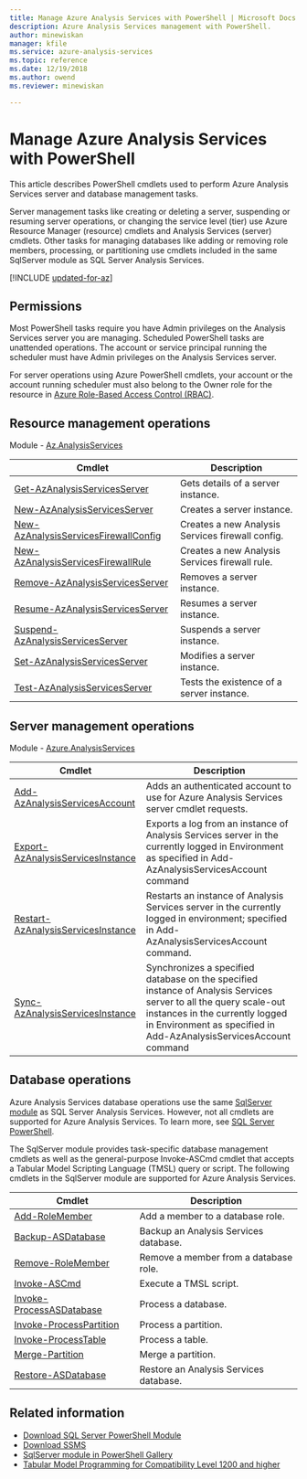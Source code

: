 ```yaml
---
title: Manage Azure Analysis Services with PowerShell | Microsoft Docs
description: Azure Analysis Services management with PowerShell.
author: minewiskan
manager: kfile
ms.service: azure-analysis-services
ms.topic: reference
ms.date: 12/19/2018
ms.author: owend
ms.reviewer: minewiskan

---
```


# Manage Azure Analysis Services with PowerShell

This article describes PowerShell cmdlets used to perform Azure Analysis Services server and database management tasks. 

Server management tasks like creating or deleting a server, suspending or resuming server operations, or changing the service level (tier) use Azure Resource Manager (resource) cmdlets and Analysis Services (server) cmdlets. Other tasks for managing databases like adding or removing role members, processing, or partitioning use cmdlets included in the same SqlServer module as SQL Server Analysis Services.

[!INCLUDE [updated-for-az](../../includes/updated-for-az.md)]

## Permissions

Most PowerShell tasks require you have Admin privileges on the Analysis Services server you are managing. Scheduled PowerShell tasks are unattended operations. The account or service principal running the scheduler must have Admin privileges on the Analysis Services server. 

For server operations using Azure PowerShell cmdlets, your account or the account running scheduler must also belong to the Owner role for the resource in [Azure Role-Based Access Control (RBAC)](../role-based-access-control/overview.md). 

## Resource management operations 

Module - [Az.AnalysisServices](/powershell/module/az.analysisservices)

|Cmdlet|Description| 
|------------|-----------------| 
|[Get-AzAnalysisServicesServer](/powershell/module/az.analysisservices/get-azanalysisservicesserver)|Gets details of a server instance.|  
|[New-AzAnalysisServicesServer](/powershell/module/az.analysisservices/new-azanalysisservicesserver)|Creates a server instance.|   
|[New-AzAnalysisServicesFirewallConfig](/powershell/module/az.analysisservices/new-azanalysisservicesfirewallconfig)|Creates a new Analysis Services firewall config.|   
|[New-AzAnalysisServicesFirewallRule](/powershell/module/az.analysisservices/new-azanalysisservicesfirewallrule)|Creates a new Analysis Services firewall rule.|   
|[Remove-AzAnalysisServicesServer](/powershell/module/az.analysisservices/remove-azanalysisservicesserver)|Removes a server instance.|  
|[Resume-AzAnalysisServicesServer](/powershell/module/az.analysisservices/resume-azanalysisservicesserver)|Resumes a server instance.|  
|[Suspend-AzAnalysisServicesServer](/powershell/module/az.analysisservices/suspend-azanalysisservicesserver)|Suspends a server instance.| 
|[Set-AzAnalysisServicesServer](/powershell/module/az.analysisservices/set-azanalysisservicesserver)|Modifies a server instance.|   
|[Test-AzAnalysisServicesServer](/powershell/module/az.analysisservices/test-azanalysisservicesserver)|Tests the existence of a server  instance.| 

## Server management operations

Module - [Azure.AnalysisServices](https://www.powershellgallery.com/packages/Azure.AnalysisServices)

|Cmdlet|Description| 
|------------|-----------------| 
|[Add-AzAnalysisServicesAccount](/powershell/module/az.analysisservices/add-AzAnalysisServicesaccount)|Adds an authenticated account to use for Azure Analysis Services server cmdlet requests.| 
|[Export-AzAnalysisServicesInstance](/powershell/module/az.analysisservices/export-AzAnalysisServicesinstancelog)|Exports a log from an instance of Analysis Services server in the currently logged in Environment as specified in Add-AzAnalysisServicesAccount command|  
|[Restart-AzAnalysisServicesInstance](/powershell/module/az.analysisservices/restart-AzAnalysisServicesinstance)|Restarts an instance of Analysis Services server in the currently logged in environment; specified in Add-AzAnalysisServicesAccount command.|  
|[Sync-AzAnalysisServicesInstance](/powershell/module/az.analysisservices/restart-AzAnalysisServicesinstance)|Synchronizes a specified database on the specified instance of Analysis Services server to all the query scale-out instances in the currently logged in Environment as specified in Add-AzAnalysisServicesAccount command|  

## Database operations

Azure Analysis Services database operations use the same [SqlServer module](https://www.powershellgallery.com/packages/SqlServer) as SQL Server Analysis Services. However, not all cmdlets are supported for Azure Analysis Services. To learn more, see [SQL Server PowerShell](https://docs.microsoft.com/sql/powershell/sql-server-powershell).

The SqlServer module provides task-specific database management cmdlets as well as the general-purpose Invoke-ASCmd cmdlet that accepts a Tabular Model Scripting Language (TMSL) query or script. The following cmdlets in the SqlServer module are supported for Azure Analysis Services.

  
|Cmdlet|Description|
|------------|-----------------| 
|[Add-RoleMember](https://docs.microsoft.com/powershell/module/sqlserver/Add-RoleMember)|Add a member to a database role.| 
|[Backup-ASDatabase](https://docs.microsoft.com/powershell/module/sqlserver/backup-asdatabase)|Backup an Analysis Services database.|  
|[Remove-RoleMember](https://docs.microsoft.com/powershell/module/sqlserver/remove-rolemember)|Remove a member from a database role.|   
|[Invoke-ASCmd](https://docs.microsoft.com/powershell/module/sqlserver/invoke-ascmd)|Execute a TMSL script.|
|[Invoke-ProcessASDatabase](https://docs.microsoft.com/powershell/module/sqlserver/invoke-processasdatabase)|Process a database.|  
|[Invoke-ProcessPartition](https://docs.microsoft.com/powershell/module/sqlserver/invoke-processpartition)|Process a partition.| 
|[Invoke-ProcessTable](https://docs.microsoft.com/powershell/module/sqlserver/invoke-processtable)|Process a table.|  
|[Merge-Partition](https://docs.microsoft.com/powershell/module/sqlserver/merge-partition)|Merge a partition.|  
|[Restore-ASDatabase](https://docs.microsoft.com/powershell/module/sqlserver/restore-asdatabase)|Restore an Analysis Services database.| 
  

## Related information

* [Download SQL Server PowerShell Module](https://docs.microsoft.com/sql/ssms/download-sql-server-ps-module)   
* [Download SSMS](https://docs.microsoft.com/sql/ssms/download-sql-server-management-studio-ssms)   
* [SqlServer module in PowerShell Gallery](https://www.powershellgallery.com/packages/SqlServer)    
* [Tabular Model Programming for Compatibility Level 1200 and higher](https://msdn.microsoft.com/library/mt712541.aspx)
